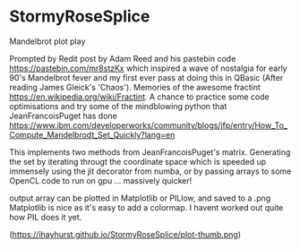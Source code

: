 # StormyRoseSplice
Mandelbrot plot play

Prompted by Redit post by Adam Reed and his pastebin code https://pastebin.com/mr8stzKx
which inspired a wave of nostalgia for early 90's Mandelbrot fever and my first ever pass at doing this in QBasic (After reading James Gleick's 'Chaos'). Memories of the awesome fractint https://en.wikipedia.org/wiki/Fractint. A chance to practice some code optimisations and try some of the mindblowing python that JeanFrancoisPuget has done https://www.ibm.com/developerworks/community/blogs/jfp/entry/How_To_Compute_Mandelbrodt_Set_Quickly?lang=en 

This implements two methods from JeanFrancoisPuget's matrix. Generating the set by iterating througt the coordinate space which is speeded up immensely using the jit decorator from numba, or by passing arrays to some OpenCL code to run on gpu ... massively quicker!

output array can be plotted in Matplotlib or PILlow, and saved to a .png Matplotlib is nice as it's easy to add a colormap. I havent worked out quite how PIL does it yet. 

(https://ihayhurst.github.io/StormyRoseSplice/plot-thumb.png)
